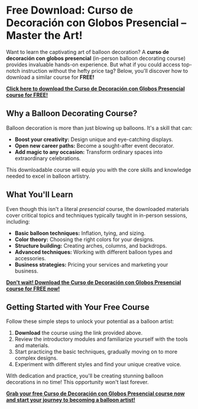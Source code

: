 # Free Download: Curso de Decoración con Globos Presencial – Master the Art!

Want to learn the captivating art of balloon decoration? A **curso de decoración con globos presencial** (in-person balloon decorating course) provides invaluable hands-on experience. But what if you could access top-notch instruction without the hefty price tag? Below, you'll discover how to download a similar course for **FREE!**

[**Click here to download the Curso de Decoración con Globos Presencial course for FREE!**](https://udemywork.com/curso-de-decoracion-con-globos-presencial)

## Why a Balloon Decorating Course?

Balloon decoration is more than just blowing up balloons. It's a skill that can:

*   **Boost your creativity:** Design unique and eye-catching displays.
*   **Open new career paths:** Become a sought-after event decorator.
*   **Add magic to any occasion:** Transform ordinary spaces into extraordinary celebrations.

This downloadable course will equip you with the core skills and knowledge needed to excel in balloon artistry.

## What You'll Learn

Even though this isn't a literal *presencial* course, the downloaded materials cover critical topics and techniques typically taught in in-person sessions, including:

*   **Basic balloon techniques:** Inflation, tying, and sizing.
*   **Color theory:** Choosing the right colors for your designs.
*   **Structure building:** Creating arches, columns, and backdrops.
*   **Advanced techniques:** Working with different balloon types and accessories.
*   **Business strategies:** Pricing your services and marketing your business.

[**Don't wait! Download the Curso de Decoración con Globos Presencial course for FREE now!**](https://udemywork.com/curso-de-decoracion-con-globos-presencial)

## Getting Started with Your Free Course

Follow these simple steps to unlock your potential as a balloon artist:

1.  **Download** the course using the link provided above.
2.  Review the introductory modules and familiarize yourself with the tools and materials.
3.  Start practicing the basic techniques, gradually moving on to more complex designs.
4.  Experiment with different styles and find your unique creative voice.

With dedication and practice, you'll be creating stunning balloon decorations in no time! This opportunity won't last forever.

[**Grab your free Curso de Decoración con Globos Presencial course now and start your journey to becoming a balloon artist!**](https://udemywork.com/curso-de-decoracion-con-globos-presencial)

